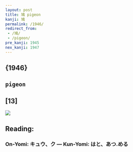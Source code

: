 ```yaml
---
layout: post
title: 鳩 pigeon
kanji: 鳩
permalink: /1946/
redirect_from:
 - /鳩/
 - /pigeon/
pre_kanji: 1945
nex_kanji: 1947
---
```


## {1946}

## `pigeon`

## [13]

<div class="stroke"><img src="E9B3A9.png" /></div>

## Reading:

### On-Yomi: キュウ、ク &mdash; Kun-Yomi: はと、あつ.める
